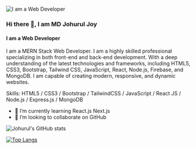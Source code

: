 ![I am a Web Developer](https://media.licdn.com/dms/image/D5616AQGvBZRSMo5voA/profile-displaybackgroundimage-shrink_350_1400/0/1685637402295?e=1691020800&v=beta&t=jAxl8A6GL2eH6cgvqOC-Aw0DM8r8Yt3XdrdWH3VBW0E)

### Hi there 👋, I am MD Johurul Joy
#### I am a Web Developer

I am a MERN Stack Web Developer. I am a highly skilled professional specializing in both front-end and back-end development. With a deep understanding of the latest technologies and frameworks, including HTML5, CSS3, Bootstrap, Tailwind CSS, JavaScript, React, Node.js, Firebase, and MongoDB. I am capable of creating modern, responsive, and dynamic websites.

Skills: HTML5 / CSS3 / Bootstrap / TailwindCSS / JavaScript / React JS / Node.js / Express.js / MongoDB

- 🌱 I’m currently learning React.js Next.js 
- 👯 I’m looking to collaborate on GitHub 


![Johurul's GitHub stats](https://github-readme-stats.vercel.app/api?username=johuruljoy69&show_icons=true&theme=radical)

[![Top Langs](https://github-readme-stats.vercel.app/api/top-langs/?username=johuruljoy69&layout=compact)](https://github.com/anuraghazra/github-readme-stats)
